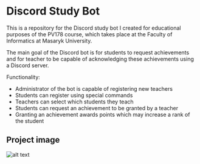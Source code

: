 # Discord Study Bot 

This is a repository for the Discord study bot I created for educational purposes of the PV178 course, 
which takes place at the Faculty of Informatics at Masaryk University.

The main goal of the Discord bot is for students to request achievements and for teacher to be capable
of acknowledging these achievements using a Discord server.

Functionality:
- Administrator of the bot is capable of registering new teachers 
- Students can register using special commands
- Teachers can select which students they teach
- Students can request an achievement to be granted by a teacher
- Granting an achievement awards points which may increase a rank of the student

## Project image
![alt text]()

